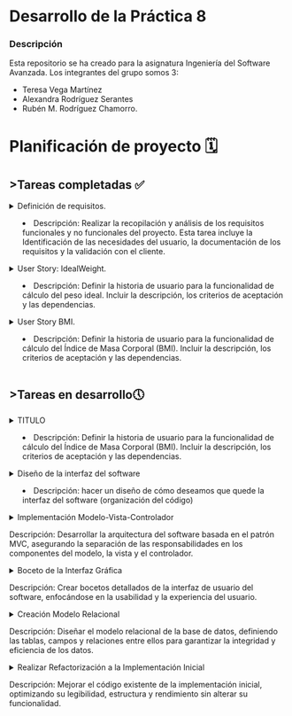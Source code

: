 # Desarrollo de la Práctica 8
### Descripción
Esta repositorio se ha creado para la asignatura Ingeniería del Software Avanzada. 
Los integrantes del grupo somos 3: 
- Teresa Vega Martínez
- Alexandra Rodríguez Serantes
- Rubén M. Rodríguez Chamorro.

# Planificación de proyecto 🗓️
## >Tareas completadas ✅
<details>
<summary> Definición de requisitos.

- Descripción: Realizar la recopilación y análisis de los requisitos funcionales y no funcionales del proyecto. Esta tarea incluye la Identificación de las necesidades del usuario, la documentación de los requisitos y la validación con el cliente.
</summary>

- Asignación de responsable: Ruben M. Rddríguez Chamorro.

- Etiquetas:  feature, doc.

- Prioridad: Alta.

- Dificultad: Media.

- Tiempo y costos: Estimación de 5 días de trabajo y un costo asociado de 500 euros.

- Esfuerzo(fibonacci): 8.

- Planificación:
</details> 


<details>
<summary> User Story: IdealWeight.

- Descripción: Definir la historia de usuario para la funcionalidad de cálculo del peso ideal. Incluir la descripción, los criterios de aceptación y las dependencias.
</summary>

- Asignación de responsable: Ruben M. Rodríguez Chamorro

- Etiquetas: doc.

- Prioridad: Alta.

- Dificultad: media.

- Tiempo y costos: Estimación de 2 días de trabajo y un costo asociado de 200 euros.

- Esfuerzo(fibonacci): 3.

- Planificación:

        - Milestone: Fase de definición de requisitos
        - Iteración: Segunda iteración del sprint 1
</details> 


<details>
<summary> User Story BMI.

- Descripción: Definir la historia de usuario para la funcionalidad de cálculo del Índice de Masa Corporal (BMI). Incluir la descripción, los criterios de aceptación y las dependencias.
</summary>

- Nombre: Definición de requisitos.

- Descripción:  Realizar la recopilación y análisis de los requisitos funcionales y no funcionales del proyecto. Esta tarea incluye la Identificación de las necesidades del usuario, la documentación de los requisitos y la validación con el cliente.

- Asignación de responsable: Ruben M. Rodríguez Chamorro

- Etiquetas:  feature, doc.

- Prioridad: Alta.

- Dificultad: baja.

- Tiempo y costos: Estimación de 2 días de trabajo y un costo asociado de 200 euros.

- Esfuerzo(fibonacci): 3.

- Planificación:
</details> 

## >Tareas en desarrollo🕔

<details>
<summary> TITULO

- Descripción: Definir la historia de usuario para la funcionalidad de cálculo del Índice de Masa Corporal (BMI). Incluir la descripción, los criterios de aceptación y las dependencias.
</summary>

- Nombre:

- Descripción:  

- Asignación de responsable:

- Etiquetas: 

- Prioridad:

- Dificultad: 
- Tiempo y costos: 

- Esfuerzo(fibonacci): 

- Planificación:

</details> 

<details>
<summary> Diseño de la interfaz del software

- Descripción: hacer un diseño de cómo deseamos que quede la interfaz del software (organización del código)
</summary>

- Asignación de responsable: Alexandra

- Etiquetas:feature, doc

- Dificultad: media

- Tiempo y costos: 4 días, 400€

- Esfuerzo (Fibonacci):8

- Planificación: 
	- Milestone: Fase de diseño
	- Iteración: Primera iteración del sprint 2
</details>

<details>
<summary> Implementación Modelo-Vista-Controlador

Descripción: Desarrollar la arquitectura del software basada en el patrón MVC, asegurando la separación de las responsabilidades en los componentes del modelo, la vista y el controlador.
</summary>

- Asignación de responsable: Alexandra

- Etiquetas: architecture, dev

- Dificultad: alta

- Tiempo y costos: 10 días, 1000€

- Esfuerzo (Fibonacci): 13

- Planificación:
	- Milestone: Fase de implementación
	- Iteración: Segunda iteración del sprint 2
</details>

<details> 
<summary> Boceto de la Interfaz Gráfica

Descripción: Crear bocetos detallados de la interfaz de usuario del software, enfocándose en la usabilidad y la experiencia del usuario.
</summary>

- Asignación de responsable: Alexandra

- Etiquetas: ui, design

- Dificultad: media

- Tiempo y costos: 5 días, 500€

- Esfuerzo (Fibonacci): 8

- Planificación: 
	- Milestone: Fase de diseño 
	- Iteración: Primera iteración del sprint 3 
</details>

<details> 
<summary> Creación Modelo Relacional

Descripción: Diseñar el modelo relacional de la base de datos, definiendo las tablas, campos y relaciones entre ellos para garantizar la integridad y eficiencia de los datos. 
</summary>

- Asignación de responsable: Alexandra
- Etiquetas: database, backend
- Dificultad: media
- Tiempo y costos: 8 días, 800€
- Esfuerzo (Fibonacci): 5
- Planificación: 
	- Milestone: Fase de diseño de base de datos 
	- Iteración: Tercera iteración del sprint 1 
</details>

<details> 
<summary> Realizar Refactorización a la Implementación Inicial

Descripción: Mejorar el código existente de la implementación inicial, optimizando su legibilidad, estructura y rendimiento sin alterar su funcionalidad. 
</summary>

- Asignación de responsable: Alexandra
- Etiquetas: refactoring, code_quality
- Dificultad: media
- Tiempo y costos: 7 días, 700€
- Esfuerzo (Fibonacci): 5
- Planificación: 
	- Milestone: Fase de optimización de código 
	- Iteración: Cuarta iteración del sprint 4 
</details>
